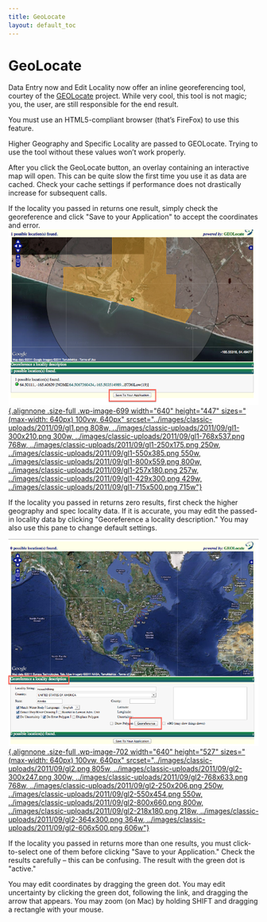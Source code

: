 ```yaml
---
title: GeoLocate
layout: default_toc
---
```


# GeoLocate

Data Entry now and Edit Locality now offer an inline georeferencing
tool, courtey of the
[GEOLocate](http://www.museum.tulane.edu/geolocate/) project. While very
cool, this tool is not magic; you, the user, are still responsible for
the end result.

You must use an HTML5-compliant browser (that’s FireFox) to use this
feature.

Higher Geography and Specific Locality are passed to GEOLocate. Trying
to use the tool without these values won’t work properly.

After you click the GeoLocate button, an overlay containing an
interactive map will open. This can be quite slow the first time you use
it as data are cached. Check your cache settings if performance does not
drastically increase for subsequent calls.

If the locality you passed in returns one result, simply check the
georeference and click "Save to your Application" to accept the
coordinates and
error.[![](../images/classic-uploads/2011/09/gl1.png "gl1"){.alignnone
.size-full .wp-image-699 width="640" height="447"
sizes="(max-width: 640px) 100vw, 640px"
srcset="../images/classic-uploads/2011/09/gl1.png 808w, ../images/classic-uploads/2011/09/gl1-300x210.png 300w, ../images/classic-uploads/2011/09/gl1-768x537.png 768w, ../images/classic-uploads/2011/09/gl1-250x175.png 250w, ../images/classic-uploads/2011/09/gl1-550x385.png 550w, ../images/classic-uploads/2011/09/gl1-800x559.png 800w, ../images/classic-uploads/2011/09/gl1-257x180.png 257w, ../images/classic-uploads/2011/09/gl1-429x300.png 429w, ../images/classic-uploads/2011/09/gl1-715x500.png 715w"}](../images/classic-uploads/2011/09/gl1.png)

If the locality you passed in returns zero results, first check the
higher geography and spec locality data. If it is accurate, you may edit
the passed-in locality data by clicking "Georeference a locality
description." You may also use this pane to change default settings.

[![](../images/classic-uploads/2011/09/gl2.png "gl2"){.alignnone
.size-full .wp-image-702 width="640" height="527"
sizes="(max-width: 640px) 100vw, 640px"
srcset="../images/classic-uploads/2011/09/gl2.png 805w, ../images/classic-uploads/2011/09/gl2-300x247.png 300w, ../images/classic-uploads/2011/09/gl2-768x633.png 768w, ../images/classic-uploads/2011/09/gl2-250x206.png 250w, ../images/classic-uploads/2011/09/gl2-550x454.png 550w, ../images/classic-uploads/2011/09/gl2-800x660.png 800w, ../images/classic-uploads/2011/09/gl2-218x180.png 218w, ../images/classic-uploads/2011/09/gl2-364x300.png 364w, ../images/classic-uploads/2011/09/gl2-606x500.png 606w"}](../images/classic-uploads/2011/09/gl2.png)

If the locality you passed in returns more than one results, you must
click-to-select one of them before clicking "Save to your Application."
Check the results carefully – this can be confusing. The result with the
green dot is "active."

You may edit coordinates by dragging the green dot. You may edit
uncertainty by clicking the green dot, following the link, and dragging
the arrow that appears. You may zoom (on Mac) by holding SHIFT and
dragging a rectangle with your mouse.
